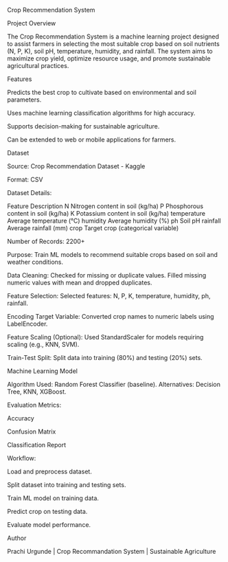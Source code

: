 Crop Recommendation System

Project Overview

The Crop Recommendation System is a machine learning project designed to assist farmers in selecting the most suitable crop based on soil nutrients (N, P, K), soil pH, temperature, humidity, and rainfall. The system aims to maximize crop yield, optimize resource usage, and promote sustainable agricultural practices.

Features

Predicts the best crop to cultivate based on environmental and soil parameters.

Uses machine learning classification algorithms for high accuracy.

Supports decision-making for sustainable agriculture.

Can be extended to web or mobile applications for farmers.

Dataset

Source: Crop Recommendation Dataset - Kaggle

Format: CSV

Dataset Details:

Feature	Description
N	Nitrogen content in soil (kg/ha)
P	Phosphorous content in soil (kg/ha)
K	Potassium content in soil (kg/ha)
temperature	Average temperature (°C)
humidity	Average humidity (%)
ph	Soil pH
rainfall	Average rainfall (mm)
crop	Target crop (categorical variable)

Number of Records: 2200+

Purpose: Train ML models to recommend suitable crops based on soil and weather conditions.

Data Cleaning: Checked for missing or duplicate values. Filled missing numeric values with mean and dropped duplicates.

Feature Selection: Selected features: N, P, K, temperature, humidity, ph, rainfall.

Encoding Target Variable: Converted crop names to numeric labels using LabelEncoder.

Feature Scaling (Optional): Used StandardScaler for models requiring scaling (e.g., KNN, SVM).

Train-Test Split: Split data into training (80%) and testing (20%) sets.

Machine Learning Model

Algorithm Used: Random Forest Classifier (baseline). Alternatives: Decision Tree, KNN, XGBoost.

Evaluation Metrics:

Accuracy

Confusion Matrix

Classification Report

Workflow:

Load and preprocess dataset.

Split dataset into training and testing sets.

Train ML model on training data.

Predict crop on testing data.

Evaluate model performance.

Author

Prachi Urgunde | Crop Recommandation System | Sustainable Agriculture
